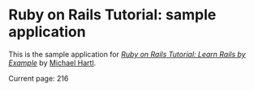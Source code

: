 # Ruby on Rails Tutorial: sample application

This is the sample application for [*Ruby on Rails Tutorial: Learn Rails by Example*](http://railstutorial.org/) by [Michael Hartl](http://michaelhartl.com/).

Current page: 216